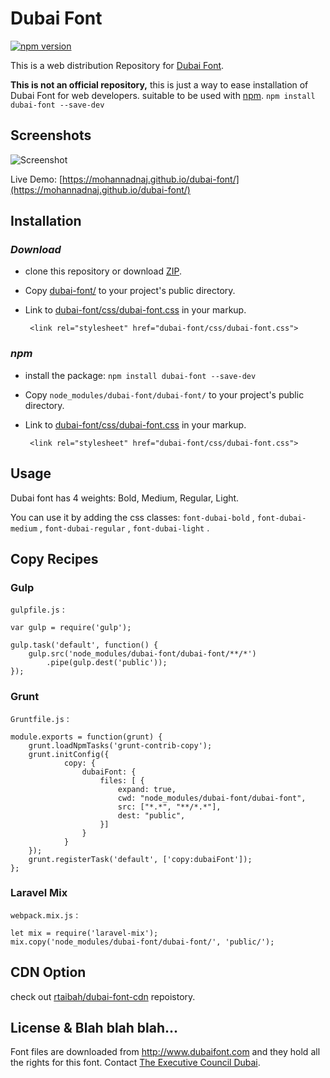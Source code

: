 # Dubai Font

[![npm version](https://badge.fury.io/js/dubai-font.svg)](http://badge.fury.io/js/dubai-font)

This is a web distribution Repository for [Dubai Font](https://dubaifont.com).

**This is not an official repository,** this is just a way to ease installation of Dubai Font for web developers. suitable to be used with [npm](https://www.npmjs.com). `npm install dubai-font --save-dev`

## Screenshots

![Screenshot](https://mohannadnaj.github.io/dubai-font/screenshot.png)

Live Demo: [https://mohannadnaj.github.io/dubai-font/](https://mohannadnaj.github.io/dubai-font/)
## Installation

### *Download*

 - clone this repository or download [ZIP](https://github.com/MohannadNaj/dubai-font/archive/master.zip).
 
 - Copy [dubai-font/](dubai-font/) to your project's public directory.

 - Link to [dubai-font/css/dubai-font.css](dubai-font/css/dubai-font.css) in your markup.

        <link rel="stylesheet" href="dubai-font/css/dubai-font.css">


### *npm*

 - install the package: `npm install dubai-font --save-dev`

 - Copy `node_modules/dubai-font/dubai-font/` to your project's public directory.
 
 - Link to [dubai-font/css/dubai-font.css](dubai-font/css/dubai-font.css) in your markup.

        <link rel="stylesheet" href="dubai-font/css/dubai-font.css">

## Usage

Dubai font has 4 weights: Bold, Medium, Regular, Light.

You can use it by adding the css classes: `font-dubai-bold` , `font-dubai-medium` , `font-dubai-regular` , `font-dubai-light` .


## Copy Recipes
### Gulp

`gulpfile.js` :

    var gulp = require('gulp');

    gulp.task('default', function() {
        gulp.src('node_modules/dubai-font/dubai-font/**/*')
            .pipe(gulp.dest('public'));
    });

### Grunt

`Gruntfile.js` :

    module.exports = function(grunt) {
        grunt.loadNpmTasks('grunt-contrib-copy');
        grunt.initConfig({
                copy: {
                    dubaiFont: {
                        files: [ {
                            expand: true,
                            cwd: "node_modules/dubai-font/dubai-font",
                            src: ["*.*", "**/*.*"],
                            dest: "public",
                        }]
                    }
                }
        });
        grunt.registerTask('default', ['copy:dubaiFont']);
    };

### Laravel Mix

`webpack.mix.js` :

    let mix = require('laravel-mix');
    mix.copy('node_modules/dubai-font/dubai-font/', 'public/');

## CDN Option

check out [rtaibah/dubai-font-cdn](https://github.com/rtaibah/dubai-font-cdn/) repoistory.

## License & Blah blah blah...

 Font files are downloaded from http://www.dubaifont.com and they hold all the rights for this font. Contact [The Executive Council Dubai](https://dubaifont.com/contact).
